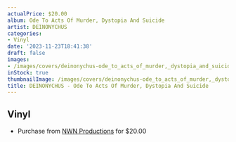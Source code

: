 ```yaml
---
actualPrice: $20.00
album: Ode To Acts Of Murder, Dystopia And Suicide
artist: DEINONYCHUS
categories:
- Vinyl
date: '2023-11-23T18:41:38'
draft: false
images:
- /images/covers/deinonychus-ode_to_acts_of_murder,_dystopia_and_suicide.jpg
inStock: true
thumbnailImage: /images/covers/deinonychus-ode_to_acts_of_murder,_dystopia_and_suicide-thumb.jpg
title: DEINONYCHUS - Ode To Acts Of Murder, Dystopia And Suicide
---
```


## Vinyl
* Purchase from [NWN Productions](http://shop.nwnprod.com/index.php?route=product/product&path=75&product_id=11752&sort=pd.name&order=ASC) for $20.00

